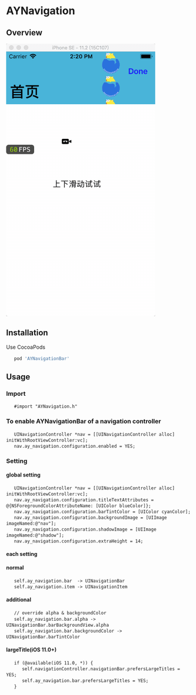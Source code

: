 # AYNavigation

## Overview
   ![snapshot](https://github.com/CodeABug/AYNavigationBar/blob/master/demo.gif)

## Installation

Use CocoaPods  

``` ruby
   pod 'AYNavigationBar'
```

## Usage

### Import
``` objc
   #import "AYNavigation.h"
```

### To enable AYNavigationBar of a navigation controller

``` objc
   UINavigationController *nav = [[UINavigationController alloc] initWithRootViewController:vc];
   nav.ay_navigation.configuration.enabled = YES;
```
### Setting
#### global setting
``` objc
   UINavigationController *nav = [[UINavigationController alloc] initWithRootViewController:vc];
   nav.ay_navigation.configuration.titleTextAttributes = @{NSForegroundColorAttributeName: [UIColor blueColor]};
   nav.ay_navigation.configuration.barTintColor = [UIColor cyanColor];
   nav.ay_navigation.configuration.backgroundImage = [UIImage imageNamed:@"nav"];
   nav.ay_navigation.configuration.shadowImage = [UIImage imageNamed:@"shadow"];
   nav.ay_navigation.configuration.extraHeight = 14;
```
#### each setting
#### normal
``` objc
   self.ay_navigation.bar  -> UINavigationBar
   self.ay_navigation.item -> UINavigationItem
```
#### additional
``` objc
   // override alpha & backgroundColor
   self.ay_navigation.bar.alpha ->　UINavigationBar.barBackgroundView.alpha
   self.ay_navigation.bar.backgroundColor -> UINavigationBar.barTintColor
```
#### largeTitle(iOS 11.0+)
``` objc
   if (@available(iOS 11.0, *)) {
      self.navigationController.navigationBar.prefersLargeTitles = YES;
      self.ay_navigation.bar.prefersLargeTitles = YES;
   }
```
